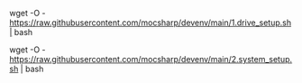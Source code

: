 wget -O - https://raw.githubusercontent.com/mocsharp/devenv/main/1.drive_setup.sh| bash

wget -O - https://raw.githubusercontent.com/mocsharp/devenv/main/2.system_setup.sh | bash
